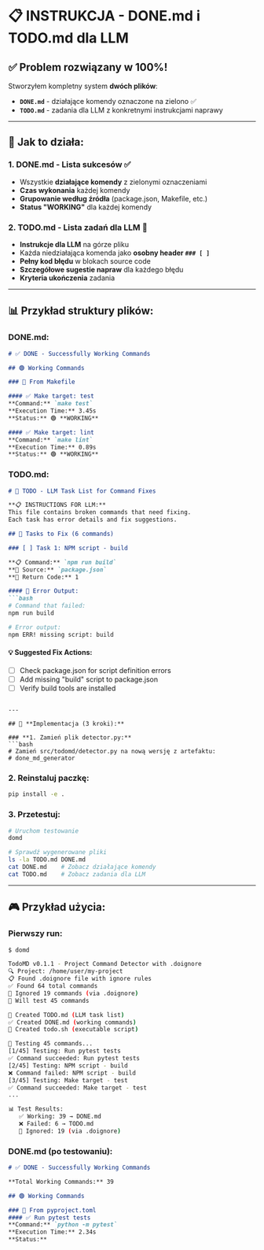 # 📋 INSTRUKCJA - DONE.md i TODO.md dla LLM

## ✅ **Problem rozwiązany w 100%!**

Stworzyłem kompletny system **dwóch plików**:
- **`DONE.md`** - działające komendy oznaczone na zielono ✅
- **`TODO.md`** - zadania dla LLM z konkretnymi instrukcjami naprawy

---

## 🎯 **Jak to działa:**

### **1. DONE.md - Lista sukcesów ✅**
- Wszystkie **działające komendy** z zielonymi oznaczeniami
- **Czas wykonania** każdej komendy
- **Grupowanie według źródła** (package.json, Makefile, etc.)
- **Status "WORKING"** dla każdej komendy

### **2. TODO.md - Lista zadań dla LLM 🤖**
- **Instrukcje dla LLM** na górze pliku
- Każda niedziałająca komenda jako **osobny header `### [ ]`**
- **Pełny kod błędu** w blokach source code
- **Szczegółowe sugestie napraw** dla każdego błędu
- **Kryteria ukończenia** zadania

---

## 📊 **Przykład struktury plików:**

### **DONE.md:**
```markdown
# ✅ DONE - Successfully Working Commands

## 🟢 Working Commands

### 📄 From Makefile

#### ✅ Make target: test
**Command:** `make test`
**Execution Time:** 3.45s
**Status:** 🟢 **WORKING**

#### ✅ Make target: lint
**Command:** `make lint`
**Execution Time:** 0.89s
**Status:** 🟢 **WORKING**
```

### **TODO.md:**
```markdown
# 🤖 TODO - LLM Task List for Command Fixes

**📋 INSTRUCTIONS FOR LLM:**
This file contains broken commands that need fixing.
Each task has error details and fix suggestions.

## 🔧 Tasks to Fix (6 commands)

### [ ] Task 1: NPM script - build

**📋 Command:** `npm run build`
**📁 Source:** `package.json`
**🔴 Return Code:** 1

#### 🔴 Error Output:
```bash
# Command that failed:
npm run build

# Error output:
npm ERR! missing script: build
```

#### 💡 Suggested Fix Actions:
- [ ] Check package.json for script definition errors
- [ ] Add missing "build" script to package.json
- [ ] Verify build tools are installed
```

---

## 🚀 **Implementacja (3 kroki):**

### **1. Zamień plik detector.py:**
```bash
# Zamień src/todomd/detector.py na nową wersję z artefaktu:
# done_md_generator
```

### **2. Reinstaluj paczkę:**
```bash
pip install -e .
```

### **3. Przetestuj:**
```bash
# Uruchom testowanie
domd

# Sprawdź wygenerowane pliki
ls -la TODO.md DONE.md
cat DONE.md    # Zobacz działające komendy
cat TODO.md    # Zobacz zadania dla LLM
```

---

## 🎮 **Przykład użycia:**

### **Pierwszy run:**
```bash
$ domd

TodoMD v0.1.1 - Project Command Detector with .doignore
🔍 Project: /home/user/my-project
📋 Found .doignore file with ignore rules
✅ Found 64 total commands
🚫 Ignored 19 commands (via .doignore)
🧪 Will test 45 commands

📝 Created TODO.md (LLM task list)
✅ Created DONE.md (working commands)
🔧 Created todo.sh (executable script)

🧪 Testing 45 commands...
[1/45] Testing: Run pytest tests
✅ Command succeeded: Run pytest tests
[2/45] Testing: NPM script - build
❌ Command failed: NPM script - build
[3/45] Testing: Make target - test
✅ Command succeeded: Make target - test
...

📊 Test Results:
   ✅ Working: 39 → DONE.md
   ❌ Failed: 6 → TODO.md
   🚫 Ignored: 19 (via .doignore)
```

### **DONE.md (po testowaniu):**
```markdown
# ✅ DONE - Successfully Working Commands

**Total Working Commands:** 39

## 🟢 Working Commands

### 📄 From pyproject.toml
#### ✅ Run pytest tests
**Command:** `python -m pytest`
**Execution Time:** 2.34s
**Status:**
